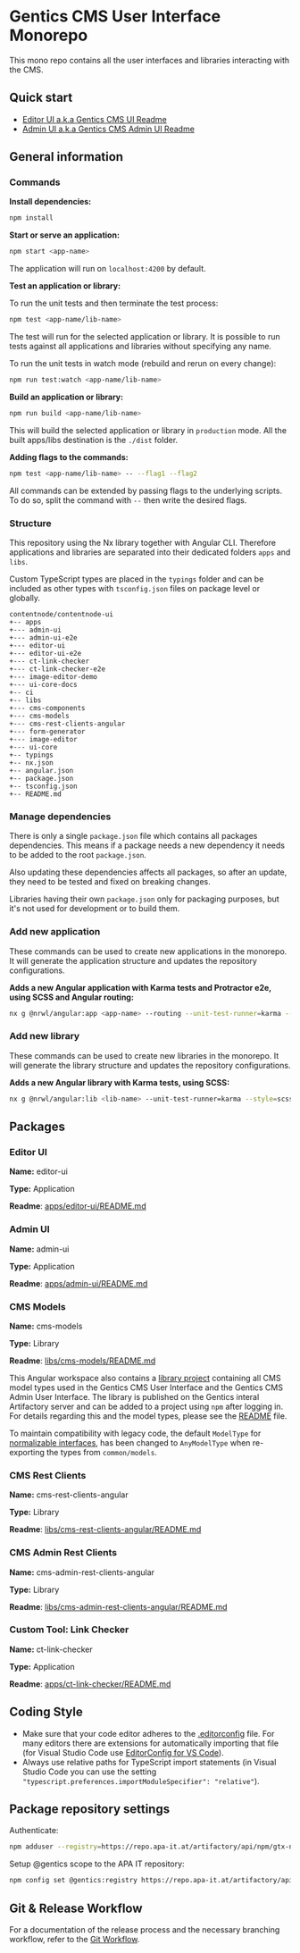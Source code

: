 # Gentics CMS User Interface Monorepo

This mono repo contains all the user interfaces and libraries interacting with the CMS.

## Quick start

- [Editor UI a.k.a Gentics CMS UI Readme](apps/editor-ui/README.md)
- [Admin UI a.k.a Gentics CMS Admin UI Readme](apps/admin-ui/README.md)

## General information

### Commands

**Install dependencies:**
```bash
npm install
```

**Start or serve an application:**
```bash
npm start <app-name>
```
The application will run on `localhost:4200` by default.

**Test an application or library:**

To run the unit tests and then terminate the test process:
```bash
npm test <app-name/lib-name>
```
The test will run for the selected application or library. It is possible to run tests against all applications and libraries without specifying any name.

To run the unit tests in watch mode (rebuild and rerun on every change):
```bash
npm run test:watch <app-name/lib-name>
```

**Build an application or library:**
```bash
npm run build <app-name/lib-name>
```

This will build the selected application or library in `production` mode. All the built apps/libs destination is the `./dist` folder.

**Adding flags to the commands:**
```bash
npm test <app-name/lib-name> -- --flag1 --flag2
```
All commands can be extended by passing flags to the underlying scripts. To do so, split the command with `--` then write the desired flags.

### Structure

This repository using the Nx library together with Angular CLI. Therefore applications and libraries are separated into their dedicated folders `apps` and `libs`.

Custom TypeScript types are placed in the `typings` folder and can be included as other types with `tsconfig.json` files on package level or globally.

```
contentnode/contentnode-ui
+-- apps
+--- admin-ui
+--- admin-ui-e2e
+--- editor-ui
+--- editor-ui-e2e
+--- ct-link-checker
+--- ct-link-checker-e2e
+--- image-editor-demo
+--- ui-core-docs
+-- ci
+-- libs
+--- cms-components
+--- cms-models
+--- cms-rest-clients-angular
+--- form-generator
+--- image-editor
+--- ui-core
+-- typings
+-- nx.json
+-- angular.json
+-- package.json
+-- tsconfig.json
+-- README.md
```

### Manage dependencies

There is only a single `package.json` file which contains all packages dependencies. This means if a package needs a new dependency it needs to be added to the root `package.json`.

Also updating these dependencies affects all packages, so after an update, they need to be tested and fixed on breaking changes.

Libraries having their own `package.json` only for packaging purposes, but it's not used for development or to build them.

### Add new application

These commands can be used to create new applications in the monorepo. It will generate the application structure and updates the repository configurations.

**Adds a new Angular application with Karma tests and Protractor e2e, using SCSS and Angular routing:**
```bash
nx g @nrwl/angular:app <app-name> --routing --unit-test-runner=karma --e2e-test-runner=protractor --style=scss
```

### Add new library

These commands can be used to create new libraries in the monorepo. It will generate the library structure and updates the repository configurations.

**Adds a new Angular library with Karma tests, using SCSS:**
```bash
nx g @nrwl/angular:lib <lib-name> --unit-test-runner=karma --style=scss
```

## Packages

### Editor UI

**Name:** editor-ui

**Type:** Application

**Readme**: [apps/editor-ui/README.md](apps/editor-ui/README.md)

### Admin UI

**Name:** admin-ui

**Type:** Application

**Readme**: [apps/admin-ui/README.md](apps/admin-ui/README.md)

### CMS Models

**Name:** cms-models

**Type:** Library

**Readme**: [libs/cms-models/README.md](libs/cms-models/README.md)

This Angular workspace also contains a [library project](./libs/cms-models/) containing all CMS model types used in the Gentics CMS User Interface and the Gentics CMS Admin User Interface.
The library is published on the Gentics interal Artifactory server and can be added to a project using `npm` after logging in.
For details regarding this and the model types, please see the [README](./libs/cms-models/README.md) file.

To maintain compatibility with legacy code, the default `ModelType` for [normalizable interfaces](./libs/cms-models/README.md#normalizable-model-types), has been changed to `AnyModelType` when re-exporting the types from `common/models`.

### CMS Rest Clients

**Name:** cms-rest-clients-angular

**Type:** Library

**Readme**: [libs/cms-rest-clients-angular/README.md](libs/cms-rest-clients-angular/README.md)

### CMS Admin Rest Clients

**Name:** cms-admin-rest-clients-angular

**Type:** Library

**Readme**: [libs/cms-admin-rest-clients-angular/README.md](libs/cms-admin-rest-clients-angular/README.md)

### Custom Tool: Link Checker

**Name:** ct-link-checker

**Type:** Application

**Readme**: [apps/ct-link-checker/README.md](apps/ct-link-checker/README.md)

## Coding Style

* Make sure that your code editor adheres to the [.editorconfig](./.editorconfig) file. For many editors there are extensions for automatically importing that file (for Visual Studio Code use [EditorConfig for VS Code](https://marketplace.visualstudio.com/items?itemName=EditorConfig.EditorConfig)).
* Always use relative paths for TypeScript import statements (in Visual Studio Code you can use the setting `"typescript.preferences.importModuleSpecifier": "relative"`).

## Package repository settings

Authenticate:
```bash
npm adduser --registry=https://repo.apa-it.at/artifactory/api/npm/gtx-npm/ --always-auth
```

Setup @gentics scope to the APA IT repository:
```bash
npm config set @gentics:registry https://repo.apa-it.at/artifactory/api/npm/gtx-npm/
```

## Git & Release Workflow

For a documentation of the release process and the necessary branching workflow, refer to the [Git Workflow](GIT_WORKFLOW.md).
